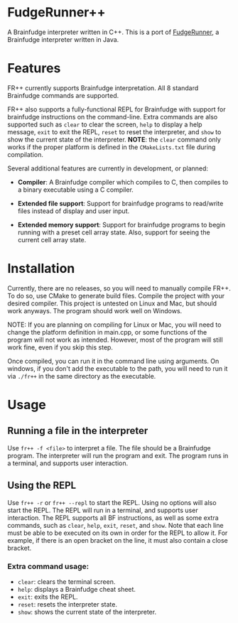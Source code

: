 # FudgeRunner++

A Brainfudge interpreter written in C++. This is a port of [FudgeRunner](https://github.com/trevin-j/FudgeRunner), a Brainfudge interpreter written in Java.

# Features

FR++ currently supports Brainfudge interpretation. All 8 standard Brainfudge commands are supported. 

FR++ also supports a fully-functional REPL for Brainfudge with support for brainfudge instructions on the command-line. Extra commands are also supported such as `clear` to clear the screen, `help` to display a help message, `exit` to exit the REPL, `reset` to reset the interpreter, and `show` to show the current state of the interpreter. **NOTE**: the `clear` command only works if the proper platform is defined in the `CMakeLists.txt` file during compilation.

Several additional features are currently in development, or planned:

* **Compiler**: A Brainfudge compiler which compiles to C, then compiles to a binary executable using a C compiler.

* **Extended file support**: Support for brainfudge programs to read/write files instead of display and user input.

* **Extended memory support**: Support for brainfudge programs to begin running with a preset cell array state. Also, support for seeing the current cell array state.

# Installation

Currently, there are no releases, so you will need to manually compile FR++. To do so, use CMake to generate build files. Compile the project with your desired compiler. This project is untested on Linux and Mac, but should work anyways. The program should work well on Windows.

NOTE: If you are planning on compiling for Linux or Mac, you will need to change the platform definition in main.cpp, or some functions of the program will not work as intended. However, most of the program will still work fine, even if you skip this step.

Once compiled, you can run it in the command line using arguments. On windows, if you don't add the executable to the path, you will need to run it via `./fr++` in the same directory as the executable.

# Usage

## Running a file in the interpreter

Use `fr++ -f <file>` to interpret a file. The file should be a Brainfudge program. The interpreter will run the program and exit. The program runs in a terminal, and supports user interaction.

## Using the REPL

Use `fr++ -r` or `fr++ --repl` to start the REPL. Using no options will also start the REPL. The REPL will run in a terminal, and supports user interaction. The REPL supports all BF instructions, as well as some extra commands, such as `clear`, `help`, `exit`, `reset`, and `show`. Note that each line must be able to be executed on its own in order for the REPL to allow it. For example, if there is an open bracket on the line, it must also contain a close bracket.

### Extra command usage:

* `clear`: clears the terminal screen.
* `help`: displays a Brainfudge cheat sheet.
* `exit`: exits the REPL.
* `reset`: resets the interpreter state.
* `show`: shows the current state of the interpreter.